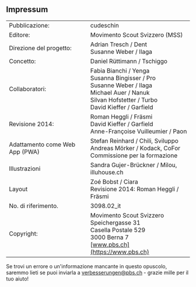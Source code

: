 Impressum
----

| | |
|---|---|
| Pubblicazione: | cudeschin |
| Editore: | Movimento Scout Svizzero (MSS) |
| Direzione del progetto: | Adrian Tresch / Dent <br>Susanne Weber / Ilaga |
| Concetto: | Daniel Rüttimann / Tschiggo |
| Collaboratori: | Fabia Bianchi / Yenga<br>Susanna Bingisser / Pro<br> Susanne Weber / Ilaga<br> Michael Auer / Nanuk<br> Silvan Hofstetter / Turbo<br> David Kieffer / Garfield<br> |
| Revisione 2014: | Roman Heggli / Fräsmi<br> David Kieffer / Garfield<br> Anne-Françoise Vuilleumier / Paon
| Adattamento come Web App (PWA)| Stefan Reinhard / Chili, Sviluppo <br> Andreas Mörker / Kodack, CoFor <br> Commissione per la formazione
| Illustrazioni | Sandra Gujer-Brückner / Milou, illuhouse.ch
| Layout | Zoé Bobst / Ciara <br>Revisione 2014: Roman Heggli / Fräsmi
| No. di riferimento. |	3098.02_it |
| Copyright: | 	Movimento Scout Svizzero <br>Speichergasse 31<br>Casella Postale 529<br>3000 Berna 7<br>[www.pbs.ch](https://www.pbs.ch) |


Se trovi un errore o un'informazione mancante in questo opuscolo, saremmo lieti se puoi inviarla a [verbesserungen@pbs.ch](verbesserungen@pbs.ch) - grazie mille per il tuo aiuto!
